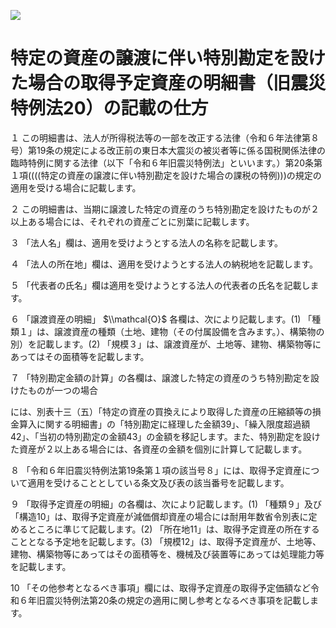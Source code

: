 ![](https://www.nta.go.jp/tmp/b317fdb3-a58e-468d-ac43-9655e72544df/images/2686b32bed7e949097832744511918e1ac86e61d8aa614b7fce8aafb59016c18.jpg)

# 特定の資産の譲渡に伴い特別勘定を設けた場合の取得予定資産の明細書（旧震災特例法20）の記載の仕方

１ この明細書は、法人が所得税法等の一部を改正する法律（令和６年法律第８号）第19条の規定による改正前の東日本大震災の被災者等に係る国税関係法律の臨時特例に関する法律（以下「令和６年旧震災特例法」といいます。）第20条第１項((((特定の資産の譲渡に伴い特別勘定を設けた場合の課税の特例)))の規定の適用を受ける場合に記載します。

２ この明細書は、当期に譲渡した特定の資産のうち特別勘定を設けたものが２以上ある場合には、それぞれの資産ごとに別葉に記載します。

３ 「法人名」欄は、適用を受けようとする法人の名称を記載します。

４ 「法人の所在地」欄は、適用を受けようとする法人の納税地を記載します。

５ 「代表者の氏名」欄は適用を受けようとする法人の代表者の氏名を記載します。

６ 「譲渡資産の明細」 $\\mathcal{O}$ 各欄は、次により記載します。(1) 「種類１」は、譲渡資産の種類（土地、建物（その付属設備を含みます。）、構築物の別）を記載します。(2) 「規模３」は、譲渡資産が、土地等、建物、構築物等にあってはその面積等を記載します。

７ 「特別勘定金額の計算」の各欄は、譲渡した特定の資産のうち特別勘定を設けたものが一つの場合

には、別表十三（五）「特定の資産の買換えにより取得した資産の圧縮額等の損金算入に関する明細書」の「特別勘定に経理した金額39」、「繰入限度超過額42」、「当初の特別勘定の金額43」の金額を移記します。また、特別勘定を設けた資産が２以上ある場合には、各資産の金額を個別に計算して記載します。

８ 「令和６年旧震災特例法第19条第１項の該当号８」には、取得予定資産について適用を受けることとしている条文及び表の該当番号を記載します。

９ 「取得予定資産の明細」の各欄は、次により記載します。(1) 「種類９」及び「構造10」は、取得予定資産が減価償却資産の場合には耐用年数省令別表に定めるところに準じて記載します。(2) 「所在地11」は、取得予定資産の所在することとなる予定地を記載します。(3) 「規模12」は、取得予定資産が、土地等、建物、構築物等にあってはその面積等を、機械及び装置等にあっては処理能力等を記載します。

10 「その他参考となるべき事項」欄には、取得予定資産の取得予定価額など令和６年旧震災特例法第20条の規定の適用に関し参考となるべき事項を記載します。